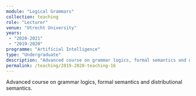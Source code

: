 ```yaml
---
module: "Logical Grammars"
collection: teaching
role: "Lecturer"
venue: "Utrecht University"
years:
 - "2020-2021"
 - "2019-2020"
programme: "Artificial Intelligence"
type: "Undergraduate"
description: "Advanced course on grammar logics, formal semantics and distributional semantics."
permalink: /teaching/2019-2020-teaching-16
---
```


Advanced course on grammar logics, formal semantics and distributional semantics.
